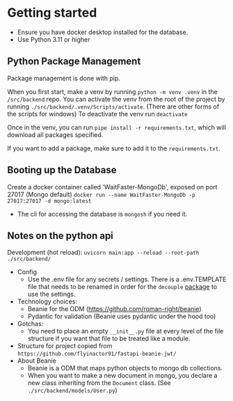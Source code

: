 # Getting started

-   Ensure you have docker desktop installed for the database.
-	Use Python 3.11 or higher 

## Python Package Management

Package management is done with pip.

When you first start, make a venv by running `python -m venv .venv` in the `/src/backend` repo. You can activate the venv from the root of the project by running `./src/backend/.venv/Scripts/activate`. (There are other forms of the scripts for windows)
To deactivate the venv run `deactivate`

Once in the venv, you can run `pipe install -r requirements.txt`, which will download all packages specified.

If you want to add a package, make sure to add it to the `requirements.txt`.

## Booting up the Database

Create a docker container called 'WaitFaster-MongoDb', exposed on port 27017 (Mongo default)
`docker run --name WaitFaster-MongoDb -p 27017:27017 -d mongo:latest`

- The cli for accessing the database is `mongosh` if you need it.

## Notes on the python api

Development (hot reload): `uvicorn main:app --reload --root-path ./src/backend/`
- Config
	- Use the .env file for any secrets / settings. There is a .env.TEMPLATE file that needs to be renamed in order for the `decouple` [package](https://pypi.org/project/python-decouple/) to use the settings.
- Technology choices:
	- Beanie for the ODM (https://github.com/roman-right/beanie)
	- Pydantic for validation (Beanie uses pydantic under the hood too)
- Gotchas:
	- You need to place an empty `__init__.py` file at every level of the file structure if you want that file to be treated like a module.
- Structure for project copied from `https://github.com/flyinactor91/fastapi-beanie-jwt/`
- About Beanie
	- Beanie is a ODM that maps python objects to mongo db collections.
	- When you want to make a new document in mongo, you declare a new class inheriting from the `Document` class. (See `./src/backend/models/User.py`)
